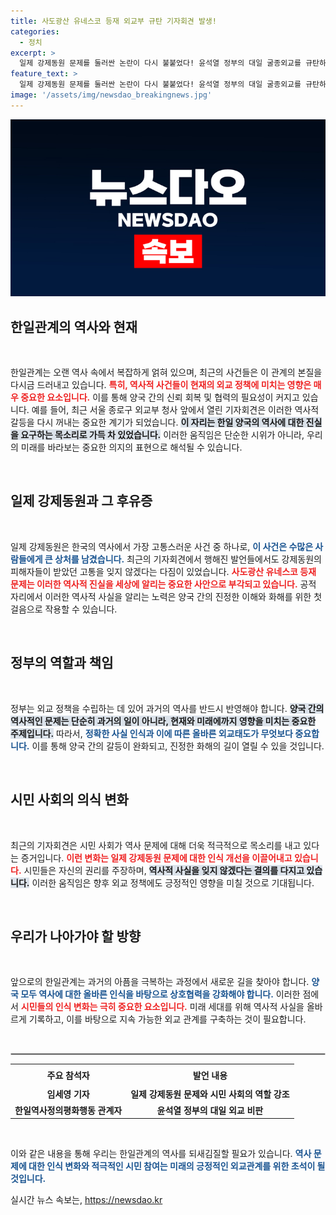 ```yaml
---
title: 사도광산 유네스코 등재 외교부 규탄 기자회견 발생!
categories:
  - 정치
excerpt: >
  일제 강제동원 문제를 둘러싼 논란이 다시 불붙었다! 윤석열 정부의 대일 굴종외교를 규탄하며 외교부 사죄를 촉구하는 기자회견이 서울에서 열렸다. 자세한 내용은?
feature_text: >
  일제 강제동원 문제를 둘러싼 논란이 다시 불붙었다! 윤석열 정부의 대일 굴종외교를 규탄하며 외교부 사죄를 촉구하는 기자회견이 서울에서 열렸다. 자세한 내용은?
image: '/assets/img/newsdao_breakingnews.jpg'
---
```


<p><img src="/assets/img/newsdao_breakingnews.jpg" alt="firstkoreanews 속보" /></p>

<h2 data-ke-size="size26">한일관계의 역사와 현재</h2>

<p data-ke-size="size16">&nbsp;</p>

<p data-ke-size="size16">한일관계는 오랜 역사 속에서 복잡하게 얽혀 있으며, 최근의 사건들은 이 관계의 본질을 다시금 드러내고 있습니다. <b><span style="color: #ee2323;">특히, 역사적 사건들이 현재의 외교 정책에 미치는 영향은 매우 중요한 요소입니다.</span></b> 이를 통해 양국 간의 신뢰 회복 및 협력의 필요성이 커지고 있습니다. 예를 들어, 최근 서울 종로구 외교부 청사 앞에서 열린 기자회견은 이러한 역사적 갈등을 다시 꺼내는 중요한 계기가 되었습니다. <b><span style="background-color: #21538527;">이 자리는 한일 양국의 역사에 대한 진실을 요구하는 목소리로 가득 차 있었습니다.</span></b> 이러한 움직임은 단순한 시위가 아니라, 우리의 미래를 바라보는 중요한 의지의 표현으로 해석될 수 있습니다.</p>

<p data-ke-size="size16">&nbsp;</p>

<h2 data-ke-size="size26">일제 강제동원과 그 후유증</h2>

<p data-ke-size="size16">&nbsp;</p>

<p data-ke-size="size16">일제 강제동원은 한국의 역사에서 가장 고통스러운 사건 중 하나로, <b><span style="color: #1a5490;">이 사건은 수많은 사람들에게 큰 상처를 남겼습니다.</span></b> 최근의 기자회견에서 행해진 발언들에서도 강제동원의 피해자들이 받았던 고통을 잊지 않겠다는 다짐이 있었습니다. <b><span style="color: #ee2323;">사도광산 유네스코 등재 문제는 이러한 역사적 진실을 세상에 알리는 중요한 사안으로 부각되고 있습니다.</span></b> 공적 자리에서 이러한 역사적 사실을 알리는 노력은 양국 간의 진정한 이해와 화해를 위한 첫걸음으로 작용할 수 있습니다.</p>

<p data-ke-size="size16">&nbsp;</p>

<h2 data-ke-size="size26">정부의 역할과 책임</h2>

<p data-ke-size="size16">&nbsp;</p>

<p data-ke-size="size16">정부는 외교 정책을 수립하는 데 있어 과거의 역사를 반드시 반영해야 합니다. <b><span style="background-color: #21538527;">양국 간의 역사적인 문제는 단순히 과거의 일이 아니라, 현재와 미래에까지 영향을 미치는 중요한 주제입니다.</span></b> 따라서, <b><span style="color: #1a5490;">정확한 사실 인식과 이에 따른 올바른 외교태도가 무엇보다 중요합니다.</span></b> 이를 통해 양국 간의 갈등이 완화되고, 진정한 화해의 길이 열릴 수 있을 것입니다.</p>

<p data-ke-size="size16">&nbsp;</p>

<h2 data-ke-size="size26">시민 사회의 의식 변화</h2>

<p data-ke-size="size16">&nbsp;</p>

<p data-ke-size="size16">최근의 기자회견은 시민 사회가 역사 문제에 대해 더욱 적극적으로 목소리를 내고 있다는 증거입니다. <b><span style="color: #ee2323;">이런 변화는 일제 강제동원 문제에 대한 인식 개선을 이끌어내고 있습니다.</span></b> 시민들은 자신의 권리를 주장하며, <b><span style="background-color: #21538527;">역사적 사실을 잊지 않겠다는 결의를 다지고 있습니다.</span></b> 이러한 움직임은 향후 외교 정책에도 긍정적인 영향을 미칠 것으로 기대됩니다.</p>

<p data-ke-size="size16">&nbsp;</p>

<h2 data-ke-size="size26">우리가 나아가야 할 방향</h2>

<p data-ke-size="size16">&nbsp;</p>

<p data-ke-size="size16">앞으로의 한일관계는 과거의 아픔을 극복하는 과정에서 새로운 길을 찾아야 합니다. <b><span style="color: #1a5490;">양국 모두 역사에 대한 올바른 인식을 바탕으로 상호협력을 강화해야 합니다.</span></b> 이러한 점에서 <b><span style="color: #ee2323;">시민들의 인식 변화는 극히 중요한 요소입니다.</span></b> 미래 세대를 위해 역사적 사실을 올바르게 기록하고, 이를 바탕으로 지속 가능한 외교 관계를 구축하는 것이 필요합니다.</p>

<p data-ke-size="size16">&nbsp;</p>

<hr style="border: 1px solid #ccc;"/>

<table style="width: 100%; border-collapse: collapse;">
    <tr>
        <td style="text-align: center; height: 30px;"><b>주요 참석자</b></td>
        <td style="text-align: center; height: 30px;"><b>발언 내용</b></td>
    </tr>
    <tr>
        <td style="text-align: center; height: 17px;"><b>임세영 기자</b></td>
        <td style="text-align: center; height: 17px;"><b>일제 강제동원 문제와 시민 사회의 역할 강조</b></td>
    </tr>
    <tr>
        <td style="text-align: center; height: 17px;"><b>한일역사정의평화행동 관계자</b></td>
        <td style="text-align: center; height: 17px;"><b>윤석열 정부의 대일 외교 비판</b></td>
    </tr>
</table>

<p data-ke-size="size16">&nbsp;</p>

<p>이와 같은 내용을 통해 우리는 한일관계의 역사를 되새김질할 필요가 있습니다. <b><span style="color: #1a5490;">역사 문제에 대한 인식 변화와 적극적인 시민 참여는 미래의 긍정적인 외교관계를 위한 초석이 될 것입니다.</span></b></p>
실시간 뉴스 속보는, <a href="https://newsdao.kr" rel="dofollow">https://newsdao.kr</a>


